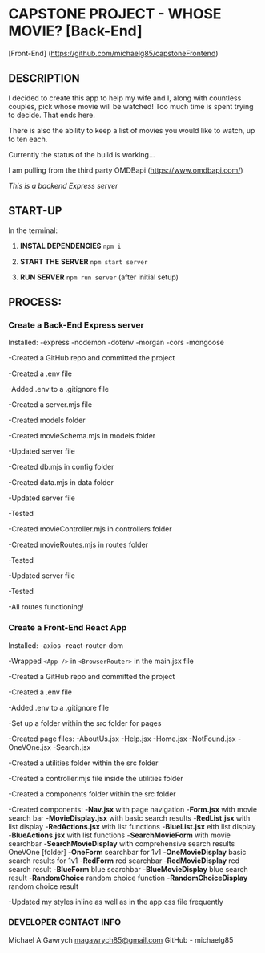 # **CAPSTONE PROJECT - WHOSE MOVIE?** [Back-End]

[Front-End] (https://github.com/michaelg85/capstoneFrontend)

## **DESCRIPTION**

I decided to create this app to help my wife and I, along with countless couples, pick whose movie will be watched! Too much time is spent trying to decide. That ends here.

There is also the ability to keep a list of movies you would like to watch, up to ten each.

Currently the status of the build is working...

I am pulling from the third party OMDBapi (https://www.omdbapi.com/)

*This is a backend Express server*

## **START-UP**

In the terminal:

1. **INSTAL DEPENDENCIES** `npm i`

2. **START THE SERVER** `npm start server`
    
3. **RUN SERVER** `npm run server` (after initial setup)
    
## **PROCESS:**

### **Create a Back-End Express server**

Installed: 
    -express
    -nodemon
    -dotenv
    -morgan
    -cors
    -mongoose

-Created a GitHub repo and committed the project 

-Created a .env file 

-Added .env to a .gitignore file

-Created a server.mjs file

-Created models folder

-Created movieSchema.mjs in models folder

-Updated server file

-Created db.mjs in config folder

-Created data.mjs in data folder

-Updated server file

-Tested

-Created movieController.mjs in controllers folder

-Created movieRoutes.mjs in routes folder

-Tested

-Updated server file

-Tested

-All routes functioning!

### **Create a Front-End React App**

Installed: 
   -axios
   -react-router-dom

-Wrapped `<App />` in `<BrowserRouter>` in the main.jsx file

-Created a GitHub repo and committed the project 

-Created a .env file 

-Added .env to a .gitignore file

-Set up a folder within the src folder for pages

-Created page files:
   -AboutUs.jsx
   -Help.jsx
   -Home.jsx
   -NotFound.jsx
   -OneVOne.jsx
   -Search.jsx

-Created a utilities folder within the src folder

-Created a controller.mjs file inside the utilities folder

-Created a components folder within the src folder

-Created components:
   -**Nav.jsx** with page navigation
   -**Form.jsx** with movie search bar
   -**MovieDisplay.jsx** with  basic search results
   -**RedList.jsx** with list display
   -**RedActions.jsx** with list functions
   -**BlueList.jsx** eith list display
   -**BlueActions.jsx** with list functions
   -**SearchMovieForm** with movie searchbar
   -**SearchMovieDisplay** with comprehensive search results
      OneVOne [folder]
      -**OneForm** searchbar for 1v1
      -**OneMovieDisplay** basic search results for 1v1
      -**RedForm** red searchbar
      -**RedMovieDisplay** red search result
      -**BlueForm** blue searchbar
      -**BlueMovieDisplay** blue search result
      -**RandomChoice** random choice function
      -**RandomChoiceDisplay** random choice result

-Updated my styles inline as well as in the app.css file frequently


### **DEVELOPER CONTACT INFO**
Michael A Gawrych
magawrych85@gmail.com
GitHub - michaelg85





